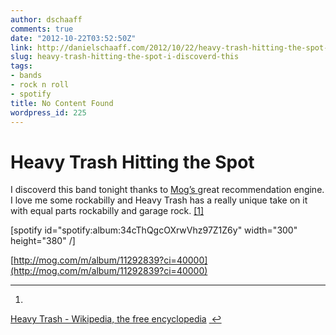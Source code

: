 ```yaml
---
author: dschaaff
comments: true
date: "2012-10-22T03:52:50Z"
link: http://danielschaaff.com/2012/10/22/heavy-trash-hitting-the-spot-i-discoverd-this/
slug: heavy-trash-hitting-the-spot-i-discoverd-this
tags:
- bands
- rock n roll
- spotify
title: No Content Found
wordpress_id: 225
---
```


# Heavy Trash Hitting the Spot




I discoverd this band tonight thanks to [Mog’s ](http://www.mog.com)great recommendation engine. I love me some rockabilly and Heavy Trash has a really unique take on it with equal parts rockabilly and garage rock. [[1]](1)




[spotify id="spotify:album:34cThQgcOXrwVhz97Z1Z6y" width="300" height="380" /]




[http://mog.com/m/album/11292839?ci=40000](http://mog.com/m/album/11292839?ci=40000)




* * *

  1. 


[Heavy Trash - Wikipedia, the free encyclopedia](http://en.wikipedia.org/wiki/Heavy_Trash) [ ↩](1)





